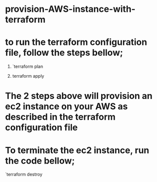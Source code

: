 # provision-AWS-instance-with-terraform


# to run the terraform configuration file, follow the steps bellow;

1. `terraform plan

2. terraform apply

# The 2 steps above will provision an ec2 instance on your AWS as described in the terraform configuration file

# To terminate the ec2 instance, run the code bellow;

`terraform destroy
